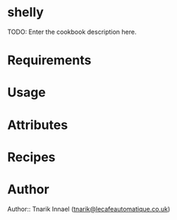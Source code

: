 # shelly

TODO: Enter the cookbook description here.

# Requirements

# Usage

# Attributes

# Recipes

# Author

Author:: Tnarik Innael (tnarik@lecafeautomatique.co.uk)